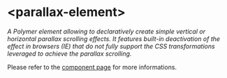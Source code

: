 # &lt;parallax-element&gt;
_A Polymer element allowing to declaratively create simple vertical or horizontal parallax scrolling effects. It features built-in deactivation of the effect in browsers (IE) that do not fully support the CSS transformations leveraged to achieve the parallax scrolling._

Please refer to the <a href="https://vguillou.github.io/webcomponents/parallax-element/">component page</a> for more informations.

